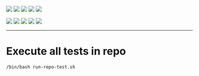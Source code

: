 ![](https://img.shields.io/badge/language-shell,%20markdown-blue)
![](https://img.shields.io/badge/technology-aws%20containers,%20ecr,%20ecs,%20fargate,%20eks-blue)
![](https://img.shields.io/badge/development%20year-2020-orange)
![](https://img.shields.io/badge/contributor-shijian%20su-purple)
![](https://img.shields.io/badge/license-MIT-lightgrey)

![](https://img.shields.io/github/languages/top/shijiansu/aws-containers)
![](https://img.shields.io/github/languages/count/shijiansu/aws-containers)
![](https://img.shields.io/github/languages/code-size/shijiansu/aws-containers)
![](https://img.shields.io/github/repo-size/shijiansu/aws-containers)
![](https://img.shields.io/github/last-commit/shijiansu/aws-containers?color=red)

--------------------------------------------------------------------------------

# Execute all tests in repo

`/bin/bash run-repo-test.sh`
